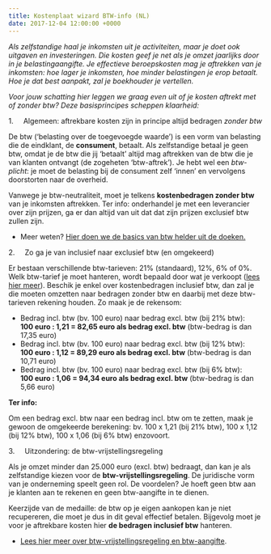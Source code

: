 ```yaml
---
title: Kostenplaat wizard BTW-info (NL)
date: 2017-12-04 12:00:00 +0000
---
```

_Als zelfstandige haal je inkomsten uit je activiteiten, maar je doet ook uitgaven en investeringen. Die kosten geef je net als je omzet jaarlijks door in je belastingaangifte. Je effectieve beroepskosten mag je aftrekken van je inkomsten: hoe lager je inkomsten, hoe minder belastingen je erop betaalt. Hoe je dat best aanpakt, zal je boekhouder je vertellen._

_Voor jouw schatting hier leggen we graag even uit of je kosten aftrekt met of zonder btw? Deze basisprincipes scheppen klaarheid:_

1\.     Algemeen: aftrekbare kosten zijn in principe altijd bedragen _zonder btw_

De btw (‘belasting over de toegevoegde waarde’) is een vorm van belasting die de eindklant, de **consument**, betaalt. Als zelfstandige betaal je geen btw, omdat je de btw die jij ‘betaalt’ altijd mag aftrekken van de btw die je van klanten ontvangt (de zogeheten ‘btw-aftrek’). Je hebt wel een _btw-plicht_: je moet de belasting bij de consument zelf ‘innen’ en vervolgens doorstorten naar de overheid.

Vanwege je btw-neutraliteit, moet je telkens **kostenbedragen zonder btw** van je inkomsten aftrekken. Ter info: onderhandel je met een leverancier over zijn prijzen, ga er dan altijd van uit dat dat zijn prijzen exclusief btw zullen zijn.

* Meer weten? [Hier doen we de basics van btw helder uit de doeken.](https://www.xerius.be/btw-voor-starters-wat-moet-je-weten)

2\.     Zo ga je van inclusief naar exclusief btw (en omgekeerd)

Er bestaan verschillende btw-tarieven: 21% (standaard), 12%, 6% of 0%. Welk btw-tarief je moet hanteren, wordt bepaald door wat je verkoopt ([lees hier meer](https://www.xerius.be/btw-voor-starters-wat-moet-je-weten)). Beschik je enkel over kostenbedragen inclusief btw, dan zal je die moeten omzetten naar bedragen zonder btw en daarbij met deze btw-tarieven rekening houden. Zo maak je de rekensom:

* Bedrag incl. btw (bv. 100 euro) naar bedrag excl. btw (bij 21% btw):  
  **100 euro : 1,21 = 82,65 euro als bedrag excl. btw** (btw-bedrag is dan 17,35 euro)
* Bedrag incl. btw (bv. 100 euro) naar bedrag excl. btw (bij 12% btw):  
  **100 euro : 1,12 = 89,29 euro als bedrag excl. btw** (btw-bedrag is dan 10,71 euro)
* Bedrag incl. btw (bv. 100 euro) naar bedrag excl. btw (bij 6% btw):  
  **100 euro : 1,06 = 94,34 euro als bedrag excl. btw** (btw-bedrag is dan 5,66 euro)

**Ter info:**

Om een bedrag excl. btw naar een bedrag incl. btw om te zetten, maak je gewoon de omgekeerde berekening: bv. 100 x 1,21 (bij 21% btw), 100 x 1,12 (bij 12% btw), 100 x 1,06 (bij 6% btw) enzovoort.

3\.     Uitzondering: de btw-vrijstellingsregeling

Als je omzet minder dan 25.000 euro (excl. btw) bedraagt, dan kan je als zelfstandige kiezen voor de **btw-vrijstellingsregeling**. De juridische vorm van je onderneming speelt geen rol. De voordelen? Je hoeft geen btw aan je klanten aan te rekenen en geen btw-aangifte in te dienen.

Keerzijde van de medaille: de btw op je eigen aankopen kan je niet recupereren, die moet je dus in dit geval effectief betalen. Bijgevolg moet je voor je aftrekbare kosten hier **de bedragen inclusief btw** hanteren.

* [Lees hier meer over btw-vrijstellingsregeling en btw-aangifte](https://www.xerius.be/btw-voor-starters-wat-moet-je-weten).